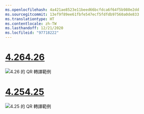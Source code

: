 ```yaml
---
ms.openlocfilehash: 4a421ae8523e11beed66bcfdca6f64f5b980e2dd
ms.sourcegitcommit: 13ef9f89ee61fbfe547ecf5fdfdb97560a0de833
ms.translationtype: HT
ms.contentlocale: zh-TW
ms.lasthandoff: 12/21/2020
ms.locfileid: "97718222"
---
```

# <a name="426"></a>[<span data-ttu-id="3f498-101">4.26</span><span class="sxs-lookup"><span data-stu-id="3f498-101">4.26</span></span>](#tab/426)

![4\.26 的 QR 轉譯範例](../images/qr-codes-img-02.png)

# <a name="425"></a>[<span data-ttu-id="3f498-103">4.25</span><span class="sxs-lookup"><span data-stu-id="3f498-103">4.25</span></span>](#tab/425)

![4\.25 的 QR 轉譯範例](../images/unreal-qr-render.PNG)

